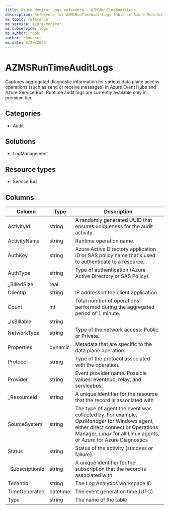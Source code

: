 ```yaml
---
title: Azure Monitor Logs reference - AZMSRunTimeAuditLogs
description: Reference for AZMSRunTimeAuditLogs table in Azure Monitor Logs.
ms.topic: reference
ms.service: azure-monitor
ms.subservice: logs
ms.author: robb
author: rboucher
ms.date: 6/29/2023
---
```


# AZMSRunTimeAuditLogs

 Captures aggregated diagnostic information for various data plane access operations (such as send or receive messages) in Azure Event Hubs and Azure Service Bus. Runtime audit logs are currently available only in premium tier.

## Categories

- Audit
## Solutions

- LogManagement
## Resource types

- Service Bus




## Columns

| Column | Type | Description |
| --- | --- | --- |
| ActivityId | string | A randomly generated UUID that ensures uniqueness for the audit activity. |
| ActivityName | string | Runtime operation name. |
| AuthKey | string | Azure Active Directory application ID or SAS policy name that's used to authenticate to a resource. |
| AuthType | string | Type of authentication (Azure Active Directory or SAS Policy). |
| _BilledSize | real |  |
| ClientIp | string | IP address of the client application. |
| Count | int | Total number of operations performed during the aggregated period of 1 minute. |
| _IsBillable | string |  |
| NetworkType | string | Type of the network access: Public or Private. |
| Properties | dynamic | Metadata that are specific to the data plane operation. |
| Protocol | string | Type of the protocol associated with the operation. |
| Provider | string | Event provider name. Possible values: eventhub, relay, and servicebus. |
| _ResourceId | string | A unique identifier for the resource that the record is associated with |
| SourceSystem | string | The type of agent the event was collected by. For example, *OpsManager* for Windows agent, either direct connect or Operations Manager, *Linux* for all Linux agents, or *Azure* for Azure Diagnostics |
| Status | string | Status of the activity (success or failure). |
| _SubscriptionId | string | A unique identifier for the subscription that the record is associated with |
| TenantId | string | The Log Analytics workspace ID |
| TimeGenerated | datetime | The event generation time (UTC). |
| Type | string | The name of the table |
